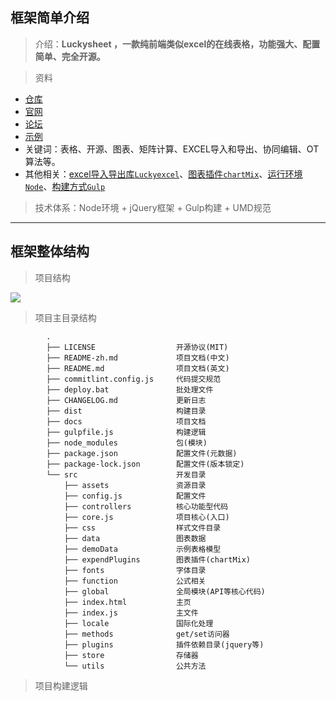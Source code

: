 ## 框架简单介绍


>介绍：**Luckysheet ，一款纯前端类似excel的在线表格，功能强大、配置简单、完全开源。**

>资料
- [仓库](https://github.com/mengshukeji/Luckysheet)
- [官网](https://mengshukeji.github.io/LuckysheetDocs/zh/)
- [论坛](https://support.qq.com/products/288322?)
- [示例](https://mengshukeji.github.io/LuckysheetDemo/)
- 关键词：表格、开源、图表、矩阵计算、EXCEL导入和导出、协同编辑、OT算法等。
- 其他相关：[excel导入导出库`Luckyexcel`](https://github.com/mengshukeji/Luckyexcel)、[图表插件`chartMix`](https://github.com/mengshukeji/chartMix)、[运行环境`Node`](https://nodejs.org/zh-cn/)、[构建方式`Gulp`](https://www.gulpjs.com.cn/)

>技术体系：Node环境 + jQuery框架 + Gulp构建 + UMD规范

---

## 框架整体结构

>项目结构

![](https://raw.githubusercontent.com/flowerField/Source/master/Blog/%E7%BB%93%E6%9E%84.png?token=AHL4KKMHQ457YQLAU6IYVOS7VZIR4)

>项目主目录结构
```
        .
        ├── LICENSE                  开源协议(MIT)      
        ├── README-zh.md             项目文档(中文)
        ├── README.md                项目文档(英文)
        ├── commitlint.config.js     代码提交规范
        ├── deploy.bat               批处理文件
        ├── CHANGELOG.md             更新日志
        ├── dist                     构建目录
        ├── docs                     项目文档
        ├── gulpfile.js              构建逻辑
        ├── node_modules             包(模块)     
        ├── package.json             配置文件(元数据)   
        ├── package-lock.json        配置文件(版本锁定)
        └── src                      开发目录
            ├── assets               资源目录
            ├── config.js            配置文件
            ├── controllers          核心功能型代码
            ├── core.js              项目核心(入口)
            ├── css                  样式文件目录
            ├── data                 图表数据
            ├── demoData             示例表格模型
            ├── expendPlugins        图表插件(chartMix)
            ├── fonts                字体目录
            ├── function             公式相关
            ├── global               全局模块(API等核心代码)
            ├── index.html           主页
            ├── index.js             主文件
            ├── locale               国际化处理
            ├── methods              get/set访问器
            ├── plugins              插件依赖目录(jquery等)   
            ├── store                存储器
            └── utils                公共方法
```

>项目构建逻辑